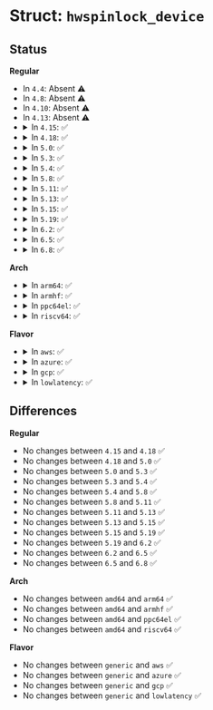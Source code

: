 # Struct: <code>hwspinlock_device</code>

## Status
<b>Regular</b>
<ul>
<li>
In <code>4.4</code>: Absent ⚠️
</li>
<li>
In <code>4.8</code>: Absent ⚠️
</li>
<li>
In <code>4.10</code>: Absent ⚠️
</li>
<li>
In <code>4.13</code>: Absent ⚠️
</li>
<li>
<details>
<summary>In <code>4.15</code>: ✅</summary>

```c
struct hwspinlock_device {
    struct device *dev;
    const struct hwspinlock_ops *ops;
    int base_id;
    int num_locks;
    struct hwspinlock lock[0];
};
```
</details>
</li>
<li>
<details>
<summary>In <code>4.18</code>: ✅</summary>

```c
struct hwspinlock_device {
    struct device *dev;
    const struct hwspinlock_ops *ops;
    int base_id;
    int num_locks;
    struct hwspinlock lock[0];
};
```
</details>
</li>
<li>
<details>
<summary>In <code>5.0</code>: ✅</summary>

```c
struct hwspinlock_device {
    struct device *dev;
    const struct hwspinlock_ops *ops;
    int base_id;
    int num_locks;
    struct hwspinlock lock[0];
};
```
</details>
</li>
<li>
<details>
<summary>In <code>5.3</code>: ✅</summary>

```c
struct hwspinlock_device {
    struct device *dev;
    const struct hwspinlock_ops *ops;
    int base_id;
    int num_locks;
    struct hwspinlock lock[0];
};
```
</details>
</li>
<li>
<details>
<summary>In <code>5.4</code>: ✅</summary>

```c
struct hwspinlock_device {
    struct device *dev;
    const struct hwspinlock_ops *ops;
    int base_id;
    int num_locks;
    struct hwspinlock lock[0];
};
```
</details>
</li>
<li>
<details>
<summary>In <code>5.8</code>: ✅</summary>

```c
struct hwspinlock_device {
    struct device *dev;
    const struct hwspinlock_ops *ops;
    int base_id;
    int num_locks;
    struct hwspinlock lock[0];
};
```
</details>
</li>
<li>
<details>
<summary>In <code>5.11</code>: ✅</summary>

```c
struct hwspinlock_device {
    struct device *dev;
    const struct hwspinlock_ops *ops;
    int base_id;
    int num_locks;
    struct hwspinlock lock[0];
};
```
</details>
</li>
<li>
<details>
<summary>In <code>5.13</code>: ✅</summary>

```c
struct hwspinlock_device {
    struct device *dev;
    const struct hwspinlock_ops *ops;
    int base_id;
    int num_locks;
    struct hwspinlock lock[0];
};
```
</details>
</li>
<li>
<details>
<summary>In <code>5.15</code>: ✅</summary>

```c
struct hwspinlock_device {
    struct device *dev;
    const struct hwspinlock_ops *ops;
    int base_id;
    int num_locks;
    struct hwspinlock lock[0];
};
```
</details>
</li>
<li>
<details>
<summary>In <code>5.19</code>: ✅</summary>

```c
struct hwspinlock_device {
    struct device *dev;
    const struct hwspinlock_ops *ops;
    int base_id;
    int num_locks;
    struct hwspinlock lock[0];
};
```
</details>
</li>
<li>
<details>
<summary>In <code>6.2</code>: ✅</summary>

```c
struct hwspinlock_device {
    struct device *dev;
    const struct hwspinlock_ops *ops;
    int base_id;
    int num_locks;
    struct hwspinlock lock[0];
};
```
</details>
</li>
<li>
<details>
<summary>In <code>6.5</code>: ✅</summary>

```c
struct hwspinlock_device {
    struct device *dev;
    const struct hwspinlock_ops *ops;
    int base_id;
    int num_locks;
    struct hwspinlock lock[0];
};
```
</details>
</li>
<li>
<details>
<summary>In <code>6.8</code>: ✅</summary>

```c
struct hwspinlock_device {
    struct device *dev;
    const struct hwspinlock_ops *ops;
    int base_id;
    int num_locks;
    struct hwspinlock lock[0];
};
```
</details>
</li>
</ul>
<b>Arch</b>
<ul>
<li>
<details>
<summary>In <code>arm64</code>: ✅</summary>

```c
struct hwspinlock_device {
    struct device *dev;
    const struct hwspinlock_ops *ops;
    int base_id;
    int num_locks;
    struct hwspinlock lock[0];
};
```
</details>
</li>
<li>
<details>
<summary>In <code>armhf</code>: ✅</summary>

```c
struct hwspinlock_device {
    struct device *dev;
    const struct hwspinlock_ops *ops;
    int base_id;
    int num_locks;
    struct hwspinlock lock[0];
};
```
</details>
</li>
<li>
<details>
<summary>In <code>ppc64el</code>: ✅</summary>

```c
struct hwspinlock_device {
    struct device *dev;
    const struct hwspinlock_ops *ops;
    int base_id;
    int num_locks;
    struct hwspinlock lock[0];
};
```
</details>
</li>
<li>
<details>
<summary>In <code>riscv64</code>: ✅</summary>

```c
struct hwspinlock_device {
    struct device *dev;
    const struct hwspinlock_ops *ops;
    int base_id;
    int num_locks;
    struct hwspinlock lock[0];
};
```
</details>
</li>
</ul>
<b>Flavor</b>
<ul>
<li>
<details>
<summary>In <code>aws</code>: ✅</summary>

```c
struct hwspinlock_device {
    struct device *dev;
    const struct hwspinlock_ops *ops;
    int base_id;
    int num_locks;
    struct hwspinlock lock[0];
};
```
</details>
</li>
<li>
<details>
<summary>In <code>azure</code>: ✅</summary>

```c
struct hwspinlock_device {
    struct device *dev;
    const struct hwspinlock_ops *ops;
    int base_id;
    int num_locks;
    struct hwspinlock lock[0];
};
```
</details>
</li>
<li>
<details>
<summary>In <code>gcp</code>: ✅</summary>

```c
struct hwspinlock_device {
    struct device *dev;
    const struct hwspinlock_ops *ops;
    int base_id;
    int num_locks;
    struct hwspinlock lock[0];
};
```
</details>
</li>
<li>
<details>
<summary>In <code>lowlatency</code>: ✅</summary>

```c
struct hwspinlock_device {
    struct device *dev;
    const struct hwspinlock_ops *ops;
    int base_id;
    int num_locks;
    struct hwspinlock lock[0];
};
```
</details>
</li>
</ul>

## Differences
<b>Regular</b>
<ul>
<li>
No changes between <code>4.15</code> and <code>4.18</code> ✅
</li>
<li>
No changes between <code>4.18</code> and <code>5.0</code> ✅
</li>
<li>
No changes between <code>5.0</code> and <code>5.3</code> ✅
</li>
<li>
No changes between <code>5.3</code> and <code>5.4</code> ✅
</li>
<li>
No changes between <code>5.4</code> and <code>5.8</code> ✅
</li>
<li>
No changes between <code>5.8</code> and <code>5.11</code> ✅
</li>
<li>
No changes between <code>5.11</code> and <code>5.13</code> ✅
</li>
<li>
No changes between <code>5.13</code> and <code>5.15</code> ✅
</li>
<li>
No changes between <code>5.15</code> and <code>5.19</code> ✅
</li>
<li>
No changes between <code>5.19</code> and <code>6.2</code> ✅
</li>
<li>
No changes between <code>6.2</code> and <code>6.5</code> ✅
</li>
<li>
No changes between <code>6.5</code> and <code>6.8</code> ✅
</li>
</ul>
<b>Arch</b>
<ul>
<li>
No changes between <code>amd64</code> and <code>arm64</code> ✅
</li>
<li>
No changes between <code>amd64</code> and <code>armhf</code> ✅
</li>
<li>
No changes between <code>amd64</code> and <code>ppc64el</code> ✅
</li>
<li>
No changes between <code>amd64</code> and <code>riscv64</code> ✅
</li>
</ul>
<b>Flavor</b>
<ul>
<li>
No changes between <code>generic</code> and <code>aws</code> ✅
</li>
<li>
No changes between <code>generic</code> and <code>azure</code> ✅
</li>
<li>
No changes between <code>generic</code> and <code>gcp</code> ✅
</li>
<li>
No changes between <code>generic</code> and <code>lowlatency</code> ✅
</li>
</ul>
